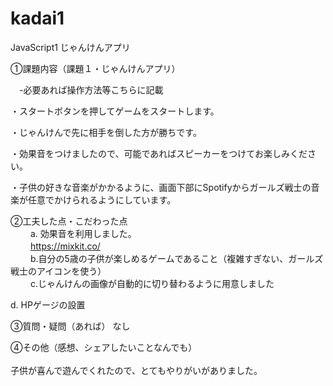 # kadai1
JavaScript1 じゃんけんアプリ

①課題内容（課題１・じゃんけんアプリ）

　-必要あれば操作方法等こちらに記載
 
 ・スタートボタンを押してゲームをスタートします。 
 
 ・じゃんけんで先に相手を倒した方が勝ちです。  
 
 ・効果音をつけましたので、可能であればスピーカーをつけてお楽しみください。　　　　   　
 
 ・子供の好きな音楽がかかるように、画面下部にSpotifyからガールズ戦士の音楽が任意でかけられるようにしています。 

②工夫した点・こだわった点<br>
　　
  a. 効果音を利用しました。<br> 
　　
  https://mixkit.co/ <br>
　　
  b.自分の5歳の子供が楽しめるゲームであること（複雑すぎない、ガールズ戦士のアイコンを使う） <br>
　　
  c.じゃんけんの画像が自動的に切り替わるように用意しました <br>
  
  d. HPゲージの設置 <br>

③質問・疑問（あれば） なし <br>
 
④その他（感想、シェアしたいことなんでも）<br>  
子供が喜んで遊んでくれたので、とてもやりがいがありました。 <br>

